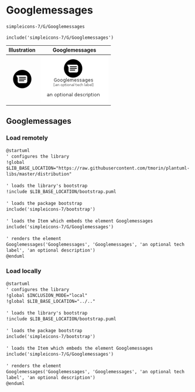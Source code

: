# Googlemessages


```text
simpleicons-7/G/Googlemessages
```

```text
include('simpleicons-7/G/Googlemessages')
```



| Illustration | Googlemessages |
| :---: | :---: |
| ![illustration for Illustration](../../simpleicons-7/G/Googlemessages.png) | ![illustration for Googlemessages](../../simpleicons-7/G/Googlemessages.Local.png) |




## Googlemessages

### Load remotely
```plantuml
@startuml
' configures the library
!global $LIB_BASE_LOCATION="https://raw.githubusercontent.com/tmorin/plantuml-libs/master/distribution"

' loads the library's bootstrap
!include $LIB_BASE_LOCATION/bootstrap.puml

' loads the package bootstrap
include('simpleicons-7/bootstrap')

' loads the Item which embeds the element Googlemessages
include('simpleicons-7/G/Googlemessages')

' renders the element
Googlemessages('Googlemessages', 'Googlemessages', 'an optional tech label', 'an optional description')
@enduml
```

### Load locally
```plantuml
@startuml
' configures the library
!global $INCLUSION_MODE="local"
!global $LIB_BASE_LOCATION="../.."

' loads the library's bootstrap
!include $LIB_BASE_LOCATION/bootstrap.puml

' loads the package bootstrap
include('simpleicons-7/bootstrap')

' loads the Item which embeds the element Googlemessages
include('simpleicons-7/G/Googlemessages')

' renders the element
Googlemessages('Googlemessages', 'Googlemessages', 'an optional tech label', 'an optional description')
@enduml
```

